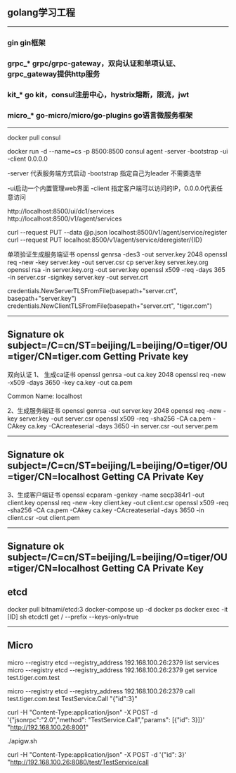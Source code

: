 ## golang学习工程

--------------------
### gin       gin框架
### grpc_*    grpc/grpc-gateway，双向认证和单项认证、grpc_gateway提供http服务
### kit_*     go kit，consul注册中心，hystrix熔断，限流，jwt
### micro_*   go-micro/micro/go-plugins go语言微服务框架

--------------------

docker pull consul

docker run -d --name=cs -p 8500:8500 consul agent -server -bootstrap -ui -client 0.0.0.0

-server 代表服务端方式启动
-bootstrap 指定自己为leader 不需要选举

-ui启动一个内置管理web界面
-client 指定客户端可以访问的IP，0.0.0.0代表任意访问

http://localhost:8500/ui/dc1/services
http://localhost:8500/v1/agent/services

curl --request PUT --data @p.json localhost:8500/v1/agent/service/register
curl --request PUT localhost:8500/v1/agent/service/deregister/{ID}

单项验证生成服务端证书
openssl genrsa -des3 -out server.key 2048
openssl req -new -key server.key -out server.csr
cp server.key server.key.org
openssl rsa -in server.key.org -out server.key
openssl x509 -req -days 365 -in server.csr -signkey server.key -out server.crt

credentials.NewServerTLSFromFile(basepath+"server.crt", basepath+"server.key")
credentials.NewClientTLSFromFile(basepath+"server.crt", "tiger.com")

--------------------------------
Signature ok
subject=/C=cn/ST=beijing/L=beijing/O=tiger/OU=tiger/CN=tiger.com
Getting Private key
--------------------------------


双向认证
1、 生成ca证书
openssl genrsa -out ca.key 2048
openssl req -new -x509 -days 3650 -key ca.key -out ca.pem

Common Name: localhost

2、生成服务端证书
openssl genrsa -out server.key 2048
openssl req -new -key server.key -out server.csr
openssl x509 -req -sha256 -CA ca.pem -CAkey ca.key -CAcreateserial -days 3650 -in server.csr -out server.pem

--------------------------
Signature ok
subject=/C=cn/ST=beijing/L=beijing/O=tiger/OU=tiger/CN=localhost
Getting CA Private Key
---------------------------

3、生成客户端证书
openssl ecparam -genkey -name secp384r1 -out client.key
openssl req -new -key client.key -out client.csr
openssl x509 -req -sha256 -CA ca.pem -CAkey ca.key -CAcreateserial -days 3650 -in client.csr -out client.pem

-----------------------------
Signature ok
subject=/C=cn/ST=beijing/L=beijing/O=tiger/OU=tiger/CN=localhost
Getting CA Private Key
-----------------------------


## etcd
docker pull bitnami/etcd:3
docker-compose up -d
docker ps
docker exec -it [ID] sh
  etcdctl get / --prefix --keys-only=true

-------------------------
## Micro
micro --registry etcd --registry_address 192.168.100.26:2379 list services
micro --registry etcd --registry_address 192.168.100.26:2379 get service test.tiger.com.test

micro --registry etcd --registry_address 192.168.100.26:2379 call test.tiger.com.test TestService.Call "{\"id\":3}"

curl -H "Content-Type:application/json" -X POST -d '{"jsonrpc":"2.0","method": "TestService.Call","params": [{"id": 3}]}' "http://192.168.100.26:8001"
 
 ./apigw.sh
 
 curl -H "Content-Type:application/json" -X POST -d '{"id": 3}' "http://192.168.100.26:8080/test/TestService/call
 
 